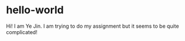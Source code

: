# hello-world

Hi!
I am Ye Jin. I am trying to do my assignment but it seems to be quite complicated!
